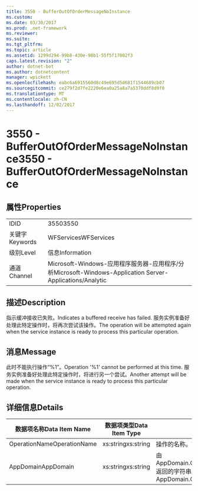 ```yaml
---
title: 3550 - BufferOutOfOrderMessageNoInstance
ms.custom: 
ms.date: 03/30/2017
ms.prod: .net-framework
ms.reviewer: 
ms.suite: 
ms.tgt_pltfrm: 
ms.topic: article
ms.assetid: 1299d294-99b8-430e-98b1-55f5f17002f3
caps.latest.revision: "2"
author: dotnet-bot
ms.author: dotnetcontent
manager: wpickett
ms.openlocfilehash: eabc6a6915560d8c49e695d5d681f1544689cb07
ms.sourcegitcommit: ce279f2d7fe2220e6ea0a25a8a7a5370ddf8d9f0
ms.translationtype: MT
ms.contentlocale: zh-CN
ms.lasthandoff: 12/02/2017
---
```

# <a name="3550---bufferoutofordermessagenoinstance"></a><span data-ttu-id="d9e59-102">3550 - BufferOutOfOrderMessageNoInstance</span><span class="sxs-lookup"><span data-stu-id="d9e59-102">3550 - BufferOutOfOrderMessageNoInstance</span></span>
## <a name="properties"></a><span data-ttu-id="d9e59-103">属性</span><span class="sxs-lookup"><span data-stu-id="d9e59-103">Properties</span></span>  
  
|||  
|-|-|  
|<span data-ttu-id="d9e59-104">ID</span><span class="sxs-lookup"><span data-stu-id="d9e59-104">ID</span></span>|<span data-ttu-id="d9e59-105">3550</span><span class="sxs-lookup"><span data-stu-id="d9e59-105">3550</span></span>|  
|<span data-ttu-id="d9e59-106">关键字</span><span class="sxs-lookup"><span data-stu-id="d9e59-106">Keywords</span></span>|<span data-ttu-id="d9e59-107">WFServices</span><span class="sxs-lookup"><span data-stu-id="d9e59-107">WFServices</span></span>|  
|<span data-ttu-id="d9e59-108">级别</span><span class="sxs-lookup"><span data-stu-id="d9e59-108">Level</span></span>|<span data-ttu-id="d9e59-109">信息</span><span class="sxs-lookup"><span data-stu-id="d9e59-109">Information</span></span>|  
|<span data-ttu-id="d9e59-110">通道</span><span class="sxs-lookup"><span data-stu-id="d9e59-110">Channel</span></span>|<span data-ttu-id="d9e59-111">Microsoft-Windows-应用程序服务器-应用程序/分析</span><span class="sxs-lookup"><span data-stu-id="d9e59-111">Microsoft-Windows-Application Server-Applications/Analytic</span></span>|  
  
## <a name="description"></a><span data-ttu-id="d9e59-112">描述</span><span class="sxs-lookup"><span data-stu-id="d9e59-112">Description</span></span>  
 <span data-ttu-id="d9e59-113">指示缓冲接收已失败。</span><span class="sxs-lookup"><span data-stu-id="d9e59-113">Indicates a buffered receive has failed.</span></span> <span data-ttu-id="d9e59-114">服务实例准备好处理此特定操作时，将再次尝试该操作。</span><span class="sxs-lookup"><span data-stu-id="d9e59-114">The operation will be attempted again when the service instance is ready to process this particular operation.</span></span>  
  
## <a name="message"></a><span data-ttu-id="d9e59-115">消息</span><span class="sxs-lookup"><span data-stu-id="d9e59-115">Message</span></span>  
 <span data-ttu-id="d9e59-116">此时不能执行操作“%1”。</span><span class="sxs-lookup"><span data-stu-id="d9e59-116">Operation '%1' cannot be performed at this time.</span></span> <span data-ttu-id="d9e59-117">服务实例准备好处理此特定操作时，将进行另一个尝试。</span><span class="sxs-lookup"><span data-stu-id="d9e59-117">Another attempt will be made when the service instance is ready to process this particular operation.</span></span>  
  
## <a name="details"></a><span data-ttu-id="d9e59-118">详细信息</span><span class="sxs-lookup"><span data-stu-id="d9e59-118">Details</span></span>  
  
|<span data-ttu-id="d9e59-119">数据项名称</span><span class="sxs-lookup"><span data-stu-id="d9e59-119">Data Item Name</span></span>|<span data-ttu-id="d9e59-120">数据项类型</span><span class="sxs-lookup"><span data-stu-id="d9e59-120">Data Item Type</span></span>|<span data-ttu-id="d9e59-121">描述</span><span class="sxs-lookup"><span data-stu-id="d9e59-121">Description</span></span>|  
|--------------------|--------------------|-----------------|  
|<span data-ttu-id="d9e59-122">OperationName</span><span class="sxs-lookup"><span data-stu-id="d9e59-122">OperationName</span></span>|<span data-ttu-id="d9e59-123">xs:string</span><span class="sxs-lookup"><span data-stu-id="d9e59-123">xs:string</span></span>|<span data-ttu-id="d9e59-124">操作的名称。</span><span class="sxs-lookup"><span data-stu-id="d9e59-124">The name of the operation.</span></span>|  
|<span data-ttu-id="d9e59-125">AppDomain</span><span class="sxs-lookup"><span data-stu-id="d9e59-125">AppDomain</span></span>|<span data-ttu-id="d9e59-126">xs:string</span><span class="sxs-lookup"><span data-stu-id="d9e59-126">xs:string</span></span>|<span data-ttu-id="d9e59-127">由 AppDomain.CurrentDomain.FriendlyName 返回的字符串。</span><span class="sxs-lookup"><span data-stu-id="d9e59-127">The string returned by AppDomain.CurrentDomain.FriendlyName.</span></span>|
